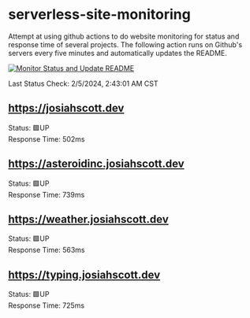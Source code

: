 # serverless-site-monitoring
Attempt at using github actions to do website monitoring for status and response time of several projects. The following action runs on Github's servers every five minutes and automatically updates the README.  

[![Monitor Status and Update README](https://github.com/JosiahSco/serverless-site-monitoring/actions/workflows/monitor.yaml/badge.svg)](https://github.com/JosiahSco/serverless-site-monitoring/actions/workflows/monitor.yaml)

Last Status Check: 2/5/2024, 2:43:01 AM CST

## https://josiahscott.dev
Status: 🟩UP  
Response Time: 502ms

## https://asteroidinc.josiahscott.dev
Status: 🟩UP  
Response Time: 739ms

## https://weather.josiahscott.dev
Status: 🟩UP  
Response Time: 563ms

## https://typing.josiahscott.dev
Status: 🟩UP  
Response Time: 725ms


